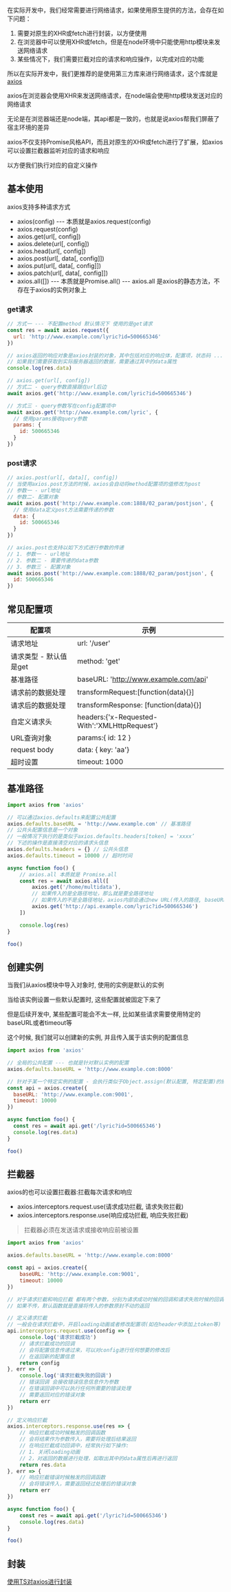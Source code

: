 在实际开发中，我们经常需要进行网络请求，如果使用原生提供的方法，会存在如下问题：

1. 需要对原生的XHR或fetch进行封装，以方便使用
2. 在浏览器中可以使用XHR或fetch，但是在node环境中只能使用http模块来发送网络请求
3. 某些情况下，我们需要拦截对应的请求和响应操作，以完成对应的功能

所以在实际开发中，我们更推荐的是使用第三方库来进行网络请求，这个库就是[axios](https://github.com/axios/axios)

axios在浏览器会使用XHR来发送网络请求，在node端会使用http模块发送对应的网络请求

无论是在浏览器端还是node端，其api都是一致的，也就是说axios帮我们屏蔽了宿主环境的差异

axios不仅支持Promise风格API，而且对原生的XHR或fetch进行了扩展，如axios可以设置拦截器监听对应的请求和响应

以方便我们执行对应的自定义操作



## 基本使用

axios支持多种请求方式

+ axios(config) --- 本质就是axios.request(config)
+ axios.request(config)
+ axios.get(url[, config])
+ axios.delete(url[, config])
+ axios.head(url[, config])
+ axios.post(url[, data[, config]])
+ axios.put(url[, data[, config]])
+ axios.patch(url[, data[, config]])
+ axios.all([]) --- 本质就是Promise.all() --- axios.all 是axios的静态方法，不存在于axios的实例对象上



### get请求

```js
// 方式一 --- 不配置method 默认情况下 使用的是get请求
const res = await axios.request({
  url: 'http://www.example.com/lyric?id=500665346'
})

// axios返回的响应对象是axios封装的对象，其中包括对应的响应体，配置项，状态码 ...
// 如果我们需要获取到实际服务器返回的数据，需要通过其中的data属性
console.log(res.data)
```

```js
// axios.get(url[, config])
// 方式二 - query参数直接跟在url后边
await axios.get('http://www.example.com/lyric?id=500665346')
```

```js
// 方式三 - query参数写在config配置项中
await axios.get('http://www.example.com/lyric', {
  // 使用params接收query参数
  params: {
    id: 500665346
  }
})
```



### post请求

```js
// axios.post(url[, data][, config])
// 当使用axios.post方法的时候，axios会自动将method配置项的值修改为post
// 参数一 - url地址
// 参数二- 配置对象
await axios.post('http://www.example.com:1888/02_param/postjson', {
  // 使用data定义post方法需要传递的参数
  data: {
    id: 500665346
  }
})
```

```js
// axios.post也支持以如下方式进行参数的传递
// 1. 参数一 - url地址
// 2. 参数二 - 需要传递的data参数
// 3. 参数三 - 配置对象
await axios.post('http://www.example.com:1888/02_param/postjson', {
  id: 500665346
})
```



## 常见配置项

| 配置项                 | 示例                                          |
| ---------------------- | --------------------------------------------- |
| 请求地址               | url: '/user'                                  |
| 请求类型 - 默认值是get | method: 'get'                                 |
| 基准路径               | baseURL: 'http://www.example.com/api'         |
| 请求前的数据处理       | transformRequest:[function(data){}]           |
| 请求后的数据处理       | transformResponse: [function(data){}]         |
| 自定义请求头           | headers:{'x-Requested-With':'XMLHttpRequest'} |
| URL查询对象            | params:{ id: 12 }                             |
| request body           | data: { key: 'aa'}                            |
| 超时设置               | timeout: 1000                                 |



## 基准路径

```js
import axios from 'axios'

// 可以通过axios.defaults来配置公共配置
axios.defaults.baseURL = 'http://www.example.com' // 基准路径
// 公共头配置信息是一个对象
// 一般情况下执行的是类似于axios.defaults.headers[token] = 'xxxx’
// 下述的操作是直接清空对应的请求头信息
axios.defaults.headers = {} // 公共头信息
axios.defaults.timeout = 10000 // 超时时间

async function foo() {
	// axios.all 本质就是 Promise.all
	const res = await axios.all([
		axios.get('/home/multidata'),
		// 如果传入的是全路径地址，那么就是要全路径地址
		// 如果传入的不是全路径地址，axios内部会通过new URL(传入的路径, baseURL)
		axios.get('http://api.example.com/lyric?id=500665346')
	])

	console.log(res)
}

foo()
```



## 创建实例

当我们从axios模块中导入对象时, 使用的实例是默认的实例

当给该实例设置一些默认配置时, 这些配置就被固定下来了

但是后续开发中, 某些配置可能会不太一样, 比如某些请求需要使用特定的baseURL或者timeout等

这个时候, 我们就可以创建新的实例, 并且传入属于该实例的配置信息

```js
import axios from 'axios'

// 全局的公共配置 --- 也就是针对默认实例的配置
axios.defaults.baseURL = 'http://www.example.com:8000'

// 针对于某一个特定实例的配置 - 会执行类似于Object.assign(默认配置, 特定配置)的操作
const api = axios.create({
  baseURL: 'http://www.example.com:9001',
  timeout: 10000
})

async function foo() {
  const res = await api.get('/lyric?id=500665346')
  console.log(res.data)
}

foo()
```



## 拦截器

axios的也可以设置拦截器:拦截每次请求和响应

+ axios.interceptors.request.use(请求成功拦截, 请求失败拦截)
+ axios.interceptors.response.use(响应成功拦截, 响应失败拦截)

> 拦截器必须在发送请求或接收响应前被设置

```js
import axios from 'axios'

axios.defaults.baseURL = 'http://www.example.com:8000'

const api = axios.create({
	baseURL: 'http://www.example.com:9001',
	timeout: 10000
})

// 对于请求拦截和响应拦截 都有两个参数，分别为请求成功时候的回调和请求失败时候的回调
// 如果不传，默认函数就是直接将传入的参数原封不动的返回

// 定义请求拦截
// 一般会在请求拦截中，开启loading动画或者修改配置项(如在header中添加上token等)
api.interceptors.request.use(config => {
	console.log('请求拦截成功')
	// 请求拦截成功的回调
	// 会将配置信息传递过来，可以对config进行任何想要的修改后
	// 在返回新的配置信息
	return config
}, err => {
	console.log('请求拦截失败的回调')
	// 错误回调 会接收错误信息信息作为参数
	// 在错误回调中可以执行任何所需要的错误处理
	// 需要返回对应的错误对象
	return err
})

// 定义响应拦截
axios.interceptors.response.use(res => {
	// 响应拦截成功时候触发的回调函数
	// 会将结果作为参数传入，需要将处理后结果返回
	// 在响应拦截成功回调中，经常执行如下操作:
	// 1. 关闭loading动画
	// 2，对返回的数据进行处理，如取出其中的data属性后再进行返回
	return res.data
}, err => {
	// 响应拦截错误时候触发的回调函数
	// 会将错误传入，需要返回经过处理后的错误对象
	return err
})

async function foo() {
	const res = await api.get('/lyric?id=500665346')
	console.log(res.data)
}

foo()
```



## 封装

[使用TS对axios进行封装](./005-%E4%BD%BF%E7%94%A8ts%E5%AF%B9axios%E8%BF%9B%E8%A1%8C%E5%B0%81%E8%A3%85.md)